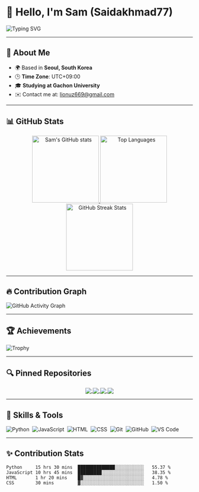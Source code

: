 # 👋 Hello, I'm Sam (Saidakhmad77)

![Typing SVG](https://readme-typing-svg.herokuapp.com?font=Fira+Code&size=35&pause=1000&color=38C2FF&vCenter=true&width=435&lines=Software+Engineer;Passionate+about+AI+%26+ML;Lifelong+Learner)

---

## 🚀 About Me

- 🌍 Based in **Seoul, South Korea**
- 🕒 **Time Zone**: UTC+09:00
- 🎓 **Studying at Gachon University**
- ✉️ Contact me at: [lionuz669@gmail.com](mailto:lionuz669@gmail.com)

---

## 📊 GitHub Stats

<div align="center">
  <a href="https://github.com/Saidakhmad77">
    <img src="https://github-readme-stats.vercel.app/api?username=Saidakhmad77&show_icons=true&theme=radical&count_private=true&hide_border=true&bg_color=0D1117&title_color=38C2FF&icon_color=38C2FF" alt="Sam's GitHub stats" height="180px" />
    <img src="https://github-readme-stats.vercel.app/api/top-langs/?username=Saidakhmad77&layout=compact&langs_count=8&theme=radical&hide_border=true&bg_color=0D1117&title_color=38C2FF&icon_color=38C2FF" alt="Top Languages" height="180px" />
    <img src="https://github-readme-streak-stats.herokuapp.com/?user=Saidakhmad77&theme=radical&hide_border=true&background=0D1117&stroke=38C2FF" alt="GitHub Streak Stats" height="180px" />
  </a>
</div>

---

## 🔥 Contribution Graph

![GitHub Activity Graph](https://github-readme-activity-graph.cyclic.app/graph?username=Saidakhmad77&bg_color=0D1117&color=38C2FF&line=1DB954&point=38C2FF&hide_border=true)

---

## 🏆 Achievements

![Trophy](https://github-profile-trophy.vercel.app/?username=Saidakhmad77&theme=onedark&no-frame=true&column=7&row=1)

---

## 🔍 Pinned Repositories

<div align="center">
  <a href="https://github.com/Saidakhmad77/Blackjack_python">
    <img align="center" src="https://github-readme-stats.vercel.app/api/pin/?username=Saidakhmad77&repo=Blackjack_python&theme=radical&hide_border=true&bg_color=0D1117&title_color=38C2FF&icon_color=38C2FF" />
  </a>
  <a href="https://github.com/Saidakhmad77/Number_Guessing_game_python">
    <img align="center" src="https://github-readme-stats.vercel.app/api/pin/?username=Saidakhmad77&repo=Number_Guessing_game_python&theme=radical&hide_border=true&bg_color=0D1117&title_color=38C2FF&icon_color=38C2FF" />
  </a>
  <a href="https://github.com/Saidakhmad77/Weather_Forecast_Python">
    <img align="center" src="https://github-readme-stats.vercel.app/api/pin/?username=Saidakhmad77&repo=Weather_Forecast_Python&theme=radical&hide_border=true&bg_color=0D1117&title_color=38C2FF&icon_color=38C2FF" />
  </a>
  <a href="https://github.com/Saidakhmad77/Currency_change_converter">
    <img align="center" src="https://github-readme-stats.vercel.app/api/pin/?username=Saidakhmad77&repo=Currency_change_converter&theme=radical&hide_border=true&bg_color=0D1117&title_color=38C2FF&icon_color=38C2FF" />
  </a>
</div>

---

## 💼 Skills & Tools

![Python](https://img.shields.io/badge/-Python-05122A?style=flat&logo=python)&nbsp;
![JavaScript](https://img.shields.io/badge/-JavaScript-05122A?style=flat&logo=javascript)&nbsp;
![HTML](https://img.shields.io/badge/-HTML-05122A?style=flat&logo=HTML5)&nbsp;
![CSS](https://img.shields.io/badge/-CSS-05122A?style=flat&logo=CSS3&logoColor=1572B6)&nbsp;
![Git](https://img.shields.io/badge/-Git-05122A?style=flat&logo=git)&nbsp;
![GitHub](https://img.shields.io/badge/-GitHub-05122A?style=flat&logo=github)&nbsp;
![VS Code](https://img.shields.io/badge/-VS%20Code-05122A?style=flat&logo=visual-studio-code&logoColor=007ACC)&nbsp;

---

## ✨ Contribution Stats

<!--START_SECTION:waka-->
```text
Python     15 hrs 30 mins  ██████████████░░░░░░░░░░░   55.37 %
JavaScript 10 hrs 45 mins  █████████░░░░░░░░░░░░░░░░   38.35 %
HTML       1 hr 20 mins    █▓░░░░░░░░░░░░░░░░░░░░░░░   4.78 %
CSS        30 mins         ▓░░░░░░░░░░░░░░░░░░░░░░░░   1.50 %

